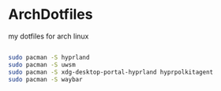 # ArchDotfiles
my dotfiles for arch linux

```bash

sudo pacman -S hyprland
sudo pacman -S uwsm
sudo pacman -S xdg-desktop-portal-hyprland hyprpolkitagent
sudo pacman -S waybar

```
